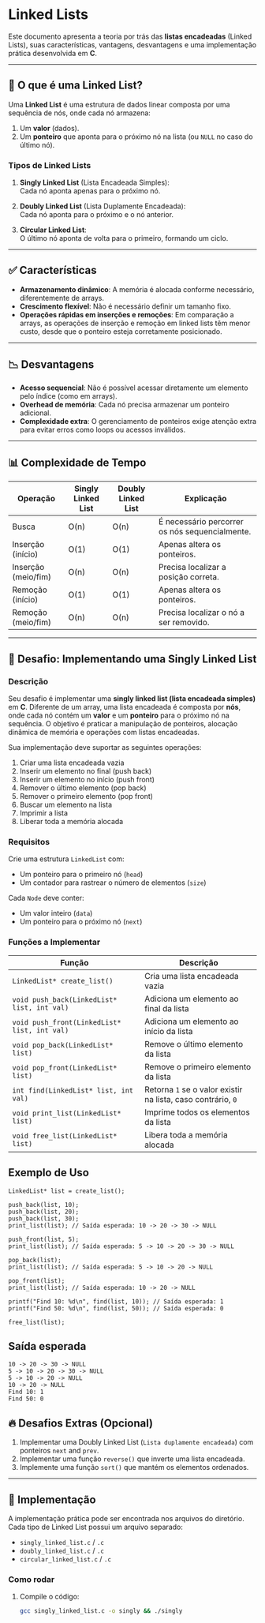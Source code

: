 # Linked Lists

Este documento apresenta a teoria por trás das **listas encadeadas** (Linked Lists), suas características, vantagens, desvantagens e uma implementação prática desenvolvida em **C**.

---

## 🧠 **O que é uma Linked List?**

Uma **Linked List** é uma estrutura de dados linear composta por uma sequência de nós, onde cada nó armazena:  
1. Um **valor** (dados).  
2. Um **ponteiro** que aponta para o próximo nó na lista (ou `NULL` no caso do último nó).

### Tipos de Linked Lists

1. **Singly Linked List** (Lista Encadeada Simples):  
   Cada nó aponta apenas para o próximo nó.

2. **Doubly Linked List** (Lista Duplamente Encadeada):  
   Cada nó aponta para o próximo e o nó anterior.

3. **Circular Linked List**:  
   O último nó aponta de volta para o primeiro, formando um ciclo.

---

## ✅ **Características**

- **Armazenamento dinâmico**: A memória é alocada conforme necessário, diferentemente de arrays.  
- **Crescimento flexível**: Não é necessário definir um tamanho fixo.  
- **Operações rápidas em inserções e remoções**: Em comparação a arrays, as operações de inserção e remoção em linked lists têm menor custo, desde que o ponteiro esteja corretamente posicionado.  

---

## 📉 **Desvantagens**

- **Acesso sequencial**: Não é possível acessar diretamente um elemento pelo índice (como em arrays).  
- **Overhead de memória**: Cada nó precisa armazenar um ponteiro adicional.  
- **Complexidade extra**: O gerenciamento de ponteiros exige atenção extra para evitar erros como loops ou acessos inválidos.  

---

## 📊 **Complexidade de Tempo**

| Operação             | Singly Linked List | Doubly Linked List | Explicação                              |
|----------------------|--------------------|--------------------|------------------------------------------|
| Busca                | O(n)              | O(n)              | É necessário percorrer os nós sequencialmente. |
| Inserção (início)    | O(1)              | O(1)              | Apenas altera os ponteiros.             |
| Inserção (meio/fim)  | O(n)              | O(n)              | Precisa localizar a posição correta.    |
| Remoção (início)     | O(1)              | O(1)              | Apenas altera os ponteiros.             |
| Remoção (meio/fim)   | O(n)              | O(n)              | Precisa localizar o nó a ser removido.  |

---

## 📌 Desafio: Implementando uma Singly Linked List

### Descrição

Seu desafio é implementar uma **singly linked list (lista encadeada simples)** em **C**. Diferente de um array, uma lista encadeada é composta por **nós**, onde cada nó contém um **valor** e um **ponteiro** para o próximo nó na sequência. O objetivo é praticar a manipulação de ponteiros, alocação dinâmica de memória e operações com listas encadeadas.

Sua implementação deve suportar as seguintes operações:

1. Criar uma lista encadeada vazia  
2. Inserir um elemento no final (push back)  
3. Inserir um elemento no início (push front)  
4. Remover o último elemento (pop back)  
5. Remover o primeiro elemento (pop front)  
6. Buscar um elemento na lista  
7. Imprimir a lista  
8. Liberar toda a memória alocada 

### Requisitos

Crie uma estrutura `LinkedList` com:

- Um ponteiro para o primeiro nó (`head`)  
- Um contador para rastrear o número de elementos (`size`)  

Cada `Node` deve conter:

- Um valor inteiro (`data`)  
- Um ponteiro para o próximo nó (`next`) 

### Funções a Implementar

| Função | Descrição |
| ----------- | ----------- |
| `LinkedList* create_list()` | Cria uma lista encadeada vazia |
| `void push_back(LinkedList* list, int val)` | Adiciona um elemento ao final da lista |
| `void push_front(LinkedList* list, int val)` | Adiciona um elemento ao início da lista |
| `void pop_back(LinkedList* list)` | Remove o último elemento da lista |
| `void pop_front(LinkedList* list)` | Remove o primeiro elemento da lista |
| `int find(LinkedList* list, int val)` | Retorna `1` se o valor existir na lista, caso contrário, `0` |
| `void print_list(LinkedList* list)` | Imprime todos os elementos da lista |
| `void free_list(LinkedList* list)` | Libera toda a memória alocada |

## Exemplo de Uso

```
LinkedList* list = create_list();  

push_back(list, 10);  
push_back(list, 20);  
push_back(list, 30);  
print_list(list); // Saída esperada: 10 -> 20 -> 30 -> NULL  

push_front(list, 5);  
print_list(list); // Saída esperada: 5 -> 10 -> 20 -> 30 -> NULL  

pop_back(list);  
print_list(list); // Saída esperada: 5 -> 10 -> 20 -> NULL  

pop_front(list);  
print_list(list); // Saída esperada: 10 -> 20 -> NULL  

printf("Find 10: %d\n", find(list, 10)); // Saída esperada: 1  
printf("Find 50: %d\n", find(list, 50)); // Saída esperada: 0  

free_list(list);
```

## Saída esperada

```
10 -> 20 -> 30 -> NULL  
5 -> 10 -> 20 -> 30 -> NULL  
5 -> 10 -> 20 -> NULL  
10 -> 20 -> NULL  
Find 10: 1  
Find 50: 0  
```

## 🔥 Desafios Extras (Opcional)

1. Implementar uma Doubly Linked List (`Lista duplamente encadeada`) com ponteiros `next` and `prev`.
2. Implementar uma função `reverse()` que inverte uma lista encadeada.
3. Implemente uma função `sort()` que mantém os elementos ordenados.

---

## 🚀 **Implementação**

A implementação prática pode ser encontrada nos arquivos do diretório. Cada tipo de Linked List possui um arquivo separado:  
- `singly_linked_list.c` / `.c`  
- `doubly_linked_list.c` / `.c`  
- `circular_linked_list.c` / `.c`  

### **Como rodar**
1. Compile o código:  
   ```bash
   gcc singly_linked_list.c -o singly && ./singly

